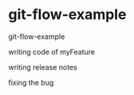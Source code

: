 # git-flow-example
git-flow-example

writing code of myFeature

writing release notes

fixing the bug